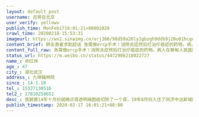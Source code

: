```yaml
---
layout: default_post
username: 吕哥在北京
user_verify: yellowv
publish_time: MonFeb1716:01:21+08002020
crawl_time: 20200218-15:53:31
imageurl: https://wx2.sinaimg.cn/orj360/98d59a26ly1gbzgh9ddb9j20u01hcgua.jpg,https://wx4.sinaimg.cn/orj360/98d59a26ly1gbzgh984gcj21hc0u0ahc.jpg,https://wx3.sinaimg.cn/orj360/98d59a26ly1gbzgh9km6fj20u01hctjo.jpg
content_brief: 肺炎患者求助超话 急需做ercp手术！消除炎症然后打治疗癌症的药物。病人在蔡甸人民医院，2月10日已下病危通知书，急需手术所在医院无法手术。【姓名】余红伟【年龄】47【所在城市】湖北武汉【所在小区、社区】九坤翰林院【患病时间】14.1.10【联系方式】15327130516【其他紧急联系人】17810 ...全文
content_full_raw: 急需做ercp手术！消除炎症然后打治疗癌症的药物。病人在蔡甸人民医院，2月10日已下病危通知书，急需手术所在医院无法手术。<br/>【姓名】余红伟<br/>【年龄】47<br/>【所在城市】湖北武汉<br/>【所在小区、社区】九坤翰林院<br/>【患病时间】14.1.10<br/>【联系方式】15327130516<br/>【其他紧急联系人】17810259652<br/>【病情描述】<br/>我舅舅14年十月份就确诊肾透明细胞癌切除了一个肾，19年8月份入住了同济中法新城院区，可惜刚刚今年一月底有好转的情况下医院被征收要治疗新冠病人，被迫出院，但是最致命的是急性胰腺炎炎症还没有完全消除。出院以后吃不进去饭吃了就吐！喝水都吐！又并发了胆囊肿大，左肾结石！！三病齐发立马急诊到蔡甸协和北江院区，由于严重营养不良呼吸衰竭，下发了病危通知书！！求求各位好心人救救我舅舅吧！！他现在急需做ercp手术！！消除炎症然后打治疗癌症的药物💊！！！<adata-url="http://t.cn/ELT0hke"href="http://weibo.com/p/1001018008611000000000000"data-hide=""><spanclass='url-icon'><imgstyle='width:1rem;height:1rem'src='https://h5.sinaimg.cn/upload/2015/09/25/3/timeline_card_small_location_default.png'></span><spanclass="surl-text">北京</span></a>
status_url: https://m.weibo.cn/status/4472986218022727
name_: 余红伟
age_: 47
city_: 湖北武汉
address_: 九坤翰林院
since_: 14.1.10
tel_: 15327130516
tel2_: 17810259652
desc_: 我舅舅14年十月份就确诊肾透明细胞癌切除了一个肾，19年8月份入住了同济中法新城院区，可惜刚刚今年一月底有好转的情况下医院被征收要治疗新冠病人，被迫出院，但是最致命的是急性胰腺炎炎症还没有完全消除。出院以后吃不进去饭吃了就吐！喝水都吐！又并发了胆囊肿大，左肾结石！！三病齐发立马急诊到蔡甸协和北江院区，由于严重营养不良呼吸衰竭，下发了病危通知书！！求求各位好心人救救我舅舅吧！！他现在急需做ercp手术！！消除炎症然后打治疗癌症的药物💊！！！<adata-url="http//t.cn/ELT0hke"href="http//weibo.com/p/1001018008611000000000000"data-hide=""><spanclass='url-icon'><imgstyle='width1rem;height1rem'src='https//h5.sinaimg.cn/upload/2015/09/25/3/timeline_card_small_location_default.png'></span><spanclass="surl-text">北京</span></a>
publish_timestamp: 2020-02-17 16:01:21+08:00
---
```

